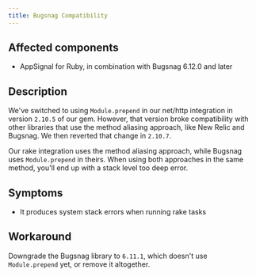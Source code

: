 ```yaml
---
title: Bugsnag Compatibility
---
```


## Affected components

- AppSignal for Ruby, in combination with Bugsnag 6.12.0 and later

## Description

We've switched to using `Module.prepend` in our net/http integration in version `2.10.5` of our gem. However, that version broke compatibility with other libraries that use the method aliasing approach, like New Relic and Bugsnag. We then reverted that change in `2.10.7`.

Our rake integration uses the method aliasing approach, while Bugsnag uses `Module.prepend` in theirs. When using both approaches in the same method, you'll end up with a stack level too deep error.


## Symptoms

- It produces system stack errors when running rake tasks

## Workaround

Downgrade the Bugsnag library to `6.11.1`, which doesn't use `Module.prepend` yet, or remove it altogether.
